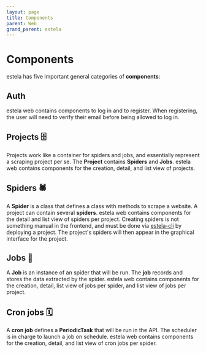```yaml
---
layout: page
title: Components
parent: Web
grand_parent: estela
---
```


# Components
estela has five important general categories of **components**:

## Auth
estela web contains components to log in and to register. When registering, the user will need to verify their email before being allowed to log in.

## Projects 🗄
Projects work like a container for spiders and jobs, and essentially represent a scraping project per se. The **Project** contains **Spiders** and **Jobs**.
estela web contains components for the creation, detail, and list view of projects.

## Spiders 🕷
A **Spider** is a class that defines a class with methods to scrape a website. A project can contain several **spiders**.
estela web contains components for the detail and list view of spiders per project. Creating spiders is not something manual
in the frontend, and must be done via [estela-cli](https://github.com/bitmakerla/estela-cli) by deploying a project. The project's spiders will then appear
in the graphical interface for the project.

## Jobs 📂
A **Job** is an instance of an spider that will be run. The **job** records and stores the data extracted by the spider.
estela web contains components for the creation, detail, list view of jobs per spider, and list view of jobs per project.

## Cron jobs 🗓

A **cron job** defines a **PeriodicTask** that will be run in the API. The scheduler is in charge to launch a job on schedule.
estela web contains components for the creation, detail, and list view of cron jobs per spider.

